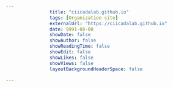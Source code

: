 ---
                title: "ciicadalab.github.io"
                tags: [Organization site]
                externalUrl: "https://ciicadalab.github.io"
                date: 9991-08-08
                showDate: false
                showAuthor: false
                showReadingTime: false
                showEdit: false
                showLikes: false
                showViews: false
                layoutBackgroundHeaderSpace: false
                ---

